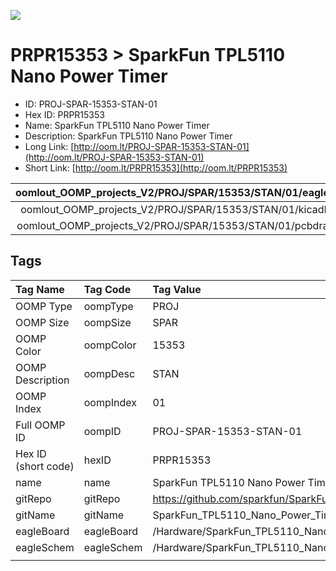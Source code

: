 


  
![][im]
# PRPR15353 > SparkFun TPL5110 Nano Power Timer

- ID: PROJ-SPAR-15353-STAN-01
- Hex ID: PRPR15353
- Name: SparkFun TPL5110 Nano Power Timer
- Description: SparkFun TPL5110 Nano Power Timer
- Long Link: [http://oom.lt/PROJ-SPAR-15353-STAN-01](http://oom.lt/PROJ-SPAR-15353-STAN-01)
- Short Link: [http://oom.lt/PRPR15353](http://oom.lt/PRPR15353)
  

|oomlout_OOMP_projects_V2/PROJ/SPAR/15353/STAN/01/eagleImage.png|oomlout_OOMP_projects_V2/PROJ/SPAR/15353/STAN/01/eagleSchemImage.png|oomlout_OOMP_projects_V2/PROJ/SPAR/15353/STAN/01/kicadPcb3dFront.png|oomlout_OOMP_projects_V2/PROJ/SPAR/15353/STAN/01/kicadPcb3dBack.png|
| :---: | :---: | :---: | :---: |
|oomlout_OOMP_projects_V2/PROJ/SPAR/15353/STAN/01/kicadPcb3d.png|oomlout_OOMP_projects_V2/PROJ/SPAR/15353/STAN/01/bomBack.png|oomlout_OOMP_projects_V2/PROJ/SPAR/15353/STAN/01/bomFront.png|oomlout_OOMP_projects_V2/PROJ/SPAR/15353/STAN/01/pcbdraw.svg|
|oomlout_OOMP_projects_V2/PROJ/SPAR/15353/STAN/01/pcbdrawBack.svg||||

## Tags
  

|Tag Name|Tag Code|Tag Value|
| :--- | :--- | :--- |
|OOMP Type|oompType|PROJ|
|OOMP Size|oompSize|SPAR|
|OOMP Color|oompColor|15353|
|OOMP Description|oompDesc|STAN|
|OOMP Index|oompIndex|01|
|Full OOMP ID|oompID|PROJ-SPAR-15353-STAN-01|
|Hex ID (short code)|hexID|PRPR15353|
|name|name|SparkFun TPL5110 Nano Power Timer|
|gitRepo|gitRepo|https://github.com/sparkfun/SparkFun_TPL5110_Nano_Power_Timer|
|gitName|gitName|SparkFun_TPL5110_Nano_Power_Timer|
|eagleBoard|eagleBoard|/Hardware/SparkFun_TPL5110_Nano_Power_Switch.brd|
|eagleSchem|eagleSchem|/Hardware/SparkFun_TPL5110_Nano_Power_Switch.sch|
||||



[im]: PROJ/SPAR/15353/STAN/01/kicadPcb3d_450.png
